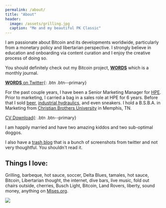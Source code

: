 ```yaml
---
permalink: /about/
title: "About"
header:
  image: /assets/grilling.jpg
  caption: "Me and my beautiful PK Classic"
---
```


I am passionate about Bitcoin and its developments worldwide, particularly from a monetary policy and libertarian perspective. I strongly believe in education and onboarding via content curation and I enjoy the creative process of doing so.

You should definitely check out my Bitcoin project, [**WORDS**](https://bitcoinwords.github.io/) which is a monthly journal.

[**WORDS** on Twitter](https://twitter.com/_bitcoinwords){: .btn .btn--primary}

For the past couple years, I have been a Senior Marketing Manager for [HPE](https://www.hpe.com/). Prior to marketing, I carried a bag in a sales role at HPE for 6 years. Before that I sold [beer](http://diamondbear.com/), [industrial hydraulics](https://www.fainc.net/), and even sneakers.
I hold a B.S.B.A. in Marketing from [Christian Brothers University](https://www.cbu.edu/) in Memphis, TN. 

[CV Download](/assets/2018-08-joerodgers-cv.pdf){: .btn .btn--primary}

I am happily married and have two amazing kiddos and two sub-optimal doggos.

I also have a [trash blog](https://jrjr.posthaven.com/) that is a bunch of screenshots from twitter and not very thoughtful. You shouldn't read it. 

## Things I love:
Grilling, barbeque, hot sauce, soccer, Delta Blues, tamales, hot sauce, Bitcoin, Libertarian thought, the internet, dive bars, live music, fold out chairs outside, cherries, Busch Light, Bitcoin, Land Rovers, liberty, sound money, anything on [Mises.org](https://mises.org/).

![](https://pbs.twimg.com/media/ERFddrkWsAMftkG?format=jpg&name=medium)